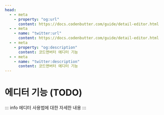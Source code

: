 ```yaml
---
head:
  - - meta
    - property: "og:url"
      content: https://docs.codenbutter.com/guide/detail-editor.html
  - - meta
    - name: "twitter:url"
      content: https://docs.codenbutter.com/guide/detail-editor.html
  - - meta
    - property: "og:description"
      content: 코드앤버터 에디터 기능
  - - meta
    - name: "twitter:description"
      content: 코드앤버터 에디터 기능
---
```


# 에디터 기능 (TODO)

::: info
에디터 사용법에 대한 자세한 내용
:::
